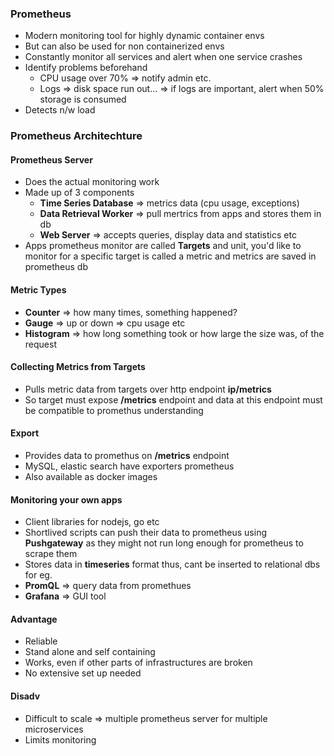 ### Prometheus

- Modern monitoring tool for highly dynamic container envs
- But can also be used for non containerized envs
- Constantly monitor all services and alert when one service crashes
- Identify problems beforehand
  - CPU usage over 70% => notify admin etc.
  - Logs => disk space run out... => if logs are important, alert when 50% storage is consumed
- Detects n/w load

### Prometheus Architechture

#### Prometheus Server

- Does the actual monitoring work
- Made up of 3 components
  - **Time Series Database** => metrics data (cpu usage, exceptions)
  - **Data Retrieval Worker** => pull mertrics from apps and stores them in db
  - **Web Server** => accepts queries, display data and statistics etc
- Apps prometheus monitor are called **Targets** and unit, you'd like to monitor for a specific target is called a metric and metrics are saved in prometheus db

#### Metric Types

- **Counter** => how many times, something happened?
- **Gauge** => up or down => cpu usage etc
- **Histogram** => how long something took or how large the size was, of the request

#### Collecting Metrics from Targets

- Pulls metric data from targets over http endpoint **ip/metrics**
- So target must expose **/metrics** endpoint and data at this endpoint must be compatible to promethus understanding

#### Export

- Provides data to promethus on **/metrics** endpoint
- MySQL, elastic search have exporters prometheus
- Also available as docker images

#### Monitoring your own apps

- Client libraries for nodejs, go etc
- Shortlived scripts can push their data to prometheus using **Pushgateway** as they might not run long enough for prometheus to scrape them
- Stores data in **timeseries** format thus, cant be inserted to relational dbs for eg.
- **PromQL** => query data from promethues
- **Grafana** => GUI tool

#### Advantage

- Reliable
- Stand alone and self containing
- Works, even if other parts of infrastructures are broken
- No extensive set up needed

#### Disadv

- Difficult to scale => multiple prometheus server for multiple microservices
- Limits monitoring


